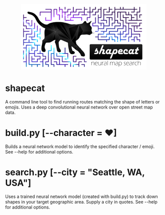 <div align="center">
  <img src="docs/images/design.png" style="width:80%"><br>
</div>

# shapecat
A command line tool to find running routes matching the shape of letters or emojis. Uses a deep convolutional neural network over open street map data.

# build.py [--character = ♥]
Builds a neural network model to identify the specified character / emoji. See --help for additional options.

# search.py [--city = "Seattle, WA, USA"]
Uses a trained neural network model (created with build.py) to track down shapes in your target geographic area. Supply a city in quotes. See --help for additional options.